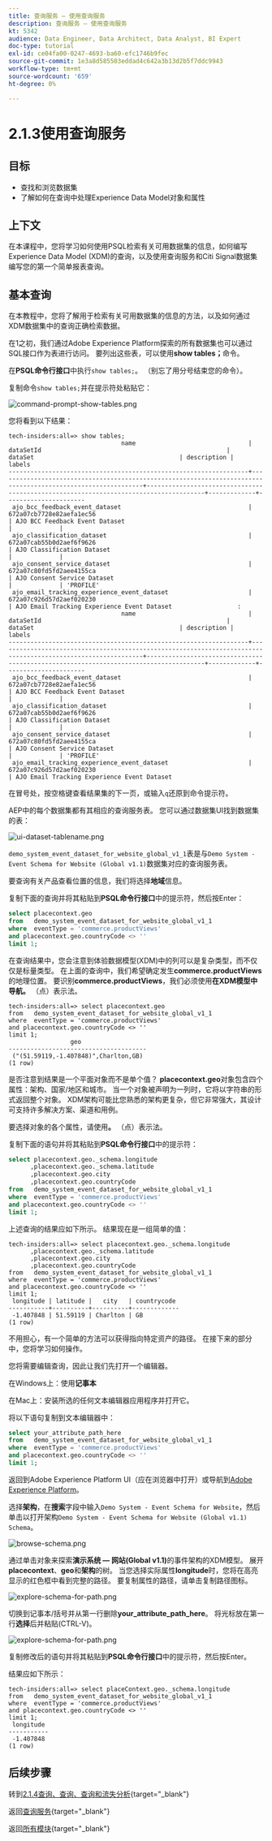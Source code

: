 ```yaml
---
title: 查询服务 — 使用查询服务
description: 查询服务 — 使用查询服务
kt: 5342
audience: Data Engineer, Data Architect, Data Analyst, BI Expert
doc-type: tutorial
exl-id: ce04fa00-0247-4693-ba60-efc1746b9fec
source-git-commit: 1e3a8d585503eddad4c642a3b13d2b5f7ddc9943
workflow-type: tm+mt
source-wordcount: '659'
ht-degree: 0%

---
```


# 2.1.3使用查询服务

## 目标

- 查找和浏览数据集
- 了解如何在查询中处理Experience Data Model对象和属性

## 上下文

在本课程中，您将学习如何使用PSQL检索有关可用数据集的信息，如何编写Experience Data Model (XDM)的查询，以及使用查询服务和Citi Signal数据集编写您的第一个简单报表查询。

## 基本查询

在本教程中，您将了解用于检索有关可用数据集的信息的方法，以及如何通过XDM数据集中的查询正确检索数据。

在1之初，我们通过Adobe Experience Platform探索的所有数据集也可以通过SQL接口作为表进行访问。 要列出这些表，可以使用&#x200B;**show tables；**&#x200B;命令。

在&#x200B;**PSQL命令行接口**&#x200B;中执行`show tables;`。 （别忘了用分号结束您的命令）。

复制命令`show tables;`并在提示符处粘贴它：

![command-prompt-show-tables.png](./images/commandpromptshowtables.png)

您将看到以下结果：

```text
tech-insiders:all=> show tables;
                               name                               |                                                  dataSetId                                                   |                                       dataSet                                        | description |        labels        
------------------------------------------------------------------+--------------------------------------------------------------------------------------------------------------+--------------------------------------------------------------------------------------+-------------+----------------------
 ajo_bcc_feedback_event_dataset                                   | 672a07cb7728e82aefa1ec56                                                                                     | AJO BCC Feedback Event Dataset                                                       |             | 
 ajo_classification_dataset                                       | 672a07cab55b0d2aef6f9626                                                                                     | AJO Classification Dataset                                                           |             | 
 ajo_consent_service_dataset                                      | 672a07c80fd5fd2aee4155ca                                                                                     | AJO Consent Service Dataset                                                          |             | 'PROFILE'
 ajo_email_tracking_experience_event_dataset                      | 672a07c926d57d2aef020230                                                                                     | AJO Email Tracking Experience Event Dataset                  :
                               name                               |                                                  dataSetId                                                   |                                       dataSet                                        | description |        labels        
------------------------------------------------------------------+--------------------------------------------------------------------------------------------------------------+--------------------------------------------------------------------------------------+-------------+----------------------
 ajo_bcc_feedback_event_dataset                                   | 672a07cb7728e82aefa1ec56                                                                                     | AJO BCC Feedback Event Dataset                                                       |             | 
 ajo_classification_dataset                                       | 672a07cab55b0d2aef6f9626                                                                                     | AJO Classification Dataset                                                           |             | 
 ajo_consent_service_dataset                                      | 672a07c80fd5fd2aee4155ca                                                                                     | AJO Consent Service Dataset                                                          |             | 'PROFILE'
 ajo_email_tracking_experience_event_dataset                      | 672a07c926d57d2aef020230                                                                                     | AJO Email Tracking Experience Event Dataset   
```

在冒号处，按空格键查看结果集的下一页，或输入`q`还原到命令提示符。

AEP中的每个数据集都有其相应的查询服务表。 您可以通过数据集UI找到数据集的表：

![ui-dataset-tablename.png](./images/uidatasettablename.png)

`demo_system_event_dataset_for_website_global_v1_1`表是与`Demo System - Event Schema for Website (Global v1.1)`数据集对应的查询服务表。

要查询有关产品查看位置的信息，我们将选择&#x200B;**地域**&#x200B;信息。

复制下面的查询并将其粘贴到&#x200B;**PSQL命令行接口**&#x200B;中的提示符，然后按Enter：

```sql
select placecontext.geo
from   demo_system_event_dataset_for_website_global_v1_1
where  eventType = 'commerce.productViews'
and placecontext.geo.countryCode <> ''
limit 1;
```

在查询结果中，您会注意到体验数据模型(XDM)中的列可以是复杂类型，而不仅仅是标量类型。 在上面的查询中，我们希望确定发生&#x200B;**commerce.productViews**&#x200B;的地理位置。 要识别&#x200B;**commerce.productViews**，我们必须使用&#x200B;**在XDM模型中导航。** （点）表示法。

```text
tech-insiders:all=> select placecontext.geo
from   demo_system_event_dataset_for_website_global_v1_1
where  eventType = 'commerce.productViews'
and placecontext.geo.countryCode <> ''
limit 1;
                 geo                  
--------------------------------------
 ("(51.59119,-1.407848)",Charlton,GB)
(1 row)
```

是否注意到结果是一个平面对象而不是单个值？ **placecontext.geo**&#x200B;对象包含四个属性：架构、国家/地区和城市。 当一个对象被声明为一列时，它将以字符串的形式返回整个对象。 XDM架构可能比您熟悉的架构更复杂，但它非常强大，其设计可支持许多解决方案、渠道和用例。

要选择对象的各个属性，请使用&#x200B;**。** （点）表示法。

复制下面的语句并将其粘贴到&#x200B;**PSQL命令行接口**&#x200B;中的提示符：

```sql
select placecontext.geo._schema.longitude
      ,placecontext.geo._schema.latitude
      ,placecontext.geo.city
      ,placecontext.geo.countryCode
from   demo_system_event_dataset_for_website_global_v1_1
where  eventType = 'commerce.productViews'
and placecontext.geo.countryCode <> ''
limit 1;
```

上述查询的结果应如下所示。
结果现在是一组简单的值：

```text
tech-insiders:all=> select placecontext.geo._schema.longitude
      ,placecontext.geo._schema.latitude
      ,placecontext.geo.city
      ,placecontext.geo.countryCode
from   demo_system_event_dataset_for_website_global_v1_1
where  eventType = 'commerce.productViews'
and placecontext.geo.countryCode <> ''
limit 1;
 longitude | latitude |   city   | countrycode 
-----------+----------+----------+-------------
 -1.407848 | 51.59119 | Charlton | GB
(1 row)
```

不用担心，有一个简单的方法可以获得指向特定资产的路径。 在接下来的部分中，您将学习如何操作。

您将需要编辑查询，因此让我们先打开一个编辑器。

在Windows上：使用&#x200B;**记事本**

在Mac上：安装所选的任何文本编辑器应用程序并打开它。

将以下语句复制到文本编辑器中：

```sql
select your_attribute_path_here
from   demo_system_event_dataset_for_website_global_v1_1
where  eventType = 'commerce.productViews'
and placecontext.geo.countryCode <> ''
limit 1;
```

返回到Adobe Experience Platform UI（应在浏览器中打开）或导航到[Adobe Experience Platform](https://experience.adobe.com/platform)。

选择&#x200B;**架构**，在&#x200B;**搜索**&#x200B;字段中输入`Demo System - Event Schema for Website`，然后单击以打开架构`Demo System - Event Schema for Website (Global v1.1) Schema`。

![browse-schema.png](./images/browseschema.png)

通过单击对象来探索&#x200B;**演示系统 — 网站(Global v1.1)**&#x200B;的事件架构的XDM模型。 展开&#x200B;**placecontext**、**geo**&#x200B;和&#x200B;**架构**&#x200B;的树。 当您选择实际属性&#x200B;**longitude**&#x200B;时，您将在高亮显示的红色框中看到完整的路径。 要复制属性的路径，请单击复制路径图标。

![explore-schema-for-path.png](./images/exploreschemaforpath.png)

切换到记事本/括号并从第一行删除&#x200B;**your_attribute_path_here**。 将光标放在第一行&#x200B;**选择**&#x200B;后并粘贴(CTRL-V)。

![explore-schema-for-path.png](./images/exploreschemaforpath1.png)

复制修改后的语句并将其粘贴到&#x200B;**PSQL命令行接口**&#x200B;中的提示符，然后按Enter。

结果应如下所示：

```text
tech-insiders:all=> select placeContext.geo._schema.longitude
from   demo_system_event_dataset_for_website_global_v1_1
where  eventType = 'commerce.productViews'
and placecontext.geo.countryCode <> ''
limit 1;
 longitude 
-----------
 -1.407848
(1 row)
```

## 后续步骤

转到[2.1.4查询、查询、查询和流失分析](./ex4.md){target="_blank"}

返回[查询服务](./query-service.md){target="_blank"}

返回[所有模块](./../../../../overview.md){target="_blank"}

